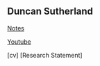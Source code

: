 ## Duncan Sutherland
[Notes](https://github.com/duncansutherland/UoM/blob/main/laplaceTransforms.pdf)

[Youtube](https://youtu.be/yCyq5cnEPJo)

[cv]
[Research Statement]
